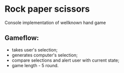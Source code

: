 # Rock paper scissors

Console implementation of wellknown hand game

## Gameflow:
 * takes user's selection;
 * generates computer's selection;
 * compare selections and alert user with current state;
 * game length - 5 round.